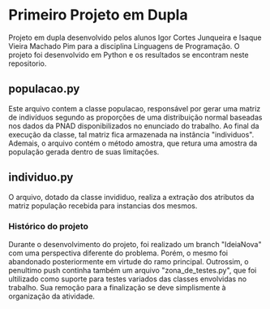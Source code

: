 # Primeiro Projeto em Dupla

Projeto em dupla desenvolvido pelos alunos Igor Cortes Junqueira e Isaque Vieira Machado Pim para a disciplina Linguagens de Programação. O projeto foi desenvolvido em Python e os resultados se encontram neste repositorio.

## populacao.py

Este arquivo contem a classe populacao, responsável por gerar uma matriz de indivíduos segundo as proporções de uma distribuição normal baseadas nos dados da PNAD disponibilizados no enunciado do trabalho. Ao final da execução da classe, tal matriz fica armazenada na instância "individuos".
Ademais, o arquivo contém o método amostra, que retura uma amostra da população gerada dentro de suas limitações.

## individuo.py

O arquivo, dotado da classe invididuo, realiza a extração dos atributos da matriz população recebida para instancias dos mesmos.

### Histórico do projeto

Durante o desenvolvimento do projeto, foi realizado um branch "IdeiaNova" com uma perspectiva diferente do problema. Porém, o mesmo foi abandonado posteriormente em virtude do ramo principal.
Outrossim, o penultimo push continha também um arquivo "zona_de_testes.py", que foi ultilizado como suporte para testes variados das classes envolvidas no trabalho. Sua remoção para a finalização se deve simplismente à organização da atividade.
